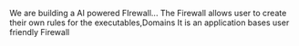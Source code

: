 We are building a AI powered FIrewall...
The Firewall allows user to create their own rules for the executables,Domains
It is an application bases user friendly Firewall
